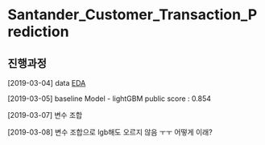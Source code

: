 # Santander_Customer_Transaction_Prediction
## 진행과정
[2019-03-04] data [EDA](https://github.com/miniii222/kaggle_competition/tree/master/Santander_Customer_Transaction_Prediction/eda)

[2019-03-05] baseline Model - lightGBM public score : 0.854

[2019-03-07] 변수 조합 

[2019-03-08] 변수 조합으로 lgb해도 오르지 않음 ㅜㅜ 어떻게 이래?
